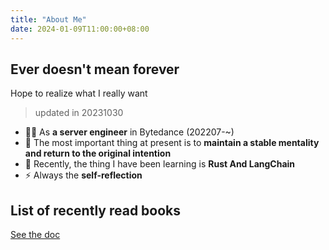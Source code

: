 ```yaml
---
title: "About Me"
date: 2024-01-09T11:00:00+08:00
---
```


## Ever doesn't mean forever

Hope to realize what I really want

> updated in 20231030

- 👨‍💻 As **a server engineer** in Bytedance (202207-~)
- 🫣 The most important thing at present is to **maintain a stable mentality and return to the original intention**
- 🤕 Recently, the thing I have been learning is **Rust And LangChain**
- ⚡ Always the **self-reflection**

## List of recently read books

[See the doc](https://jih9axn4gg.feishu.cn/wiki/wikcnhlcSHrdxsvpvFBOyb5vSKf?from=from_copylink) 
